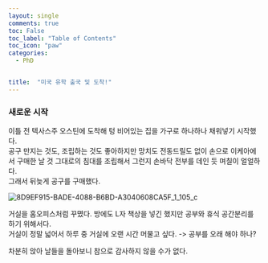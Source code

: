 ```yaml
---
layout: single
comments: true
toc: False
toc_label: "Table of Contents"
toc_icon: "paw"
categories:
  - PhD


title:  "미국 유학 출국 및 도착!"
---
```


### 새로운 시작

이틀 전 텍사스주 오스틴에 도착해 텅 비어있는 집을 가구로 하나하나 채워넣기 시작했다.  
공구 만지는 것도, 조립하는 것도 좋아하지만 망치도 전동드릴도 없이 손으로 이케아에서 구매한 날 것 그대로의 침대를 조립해서 그런지 손바닥 전부를 데인 듯 며칠이 얼얼하다.   
그래서 뒤늦게 공구를 구매했다.    


![8D9EF915-BADE-4088-B6BD-A3040608CA5F_1_105_c](https://user-images.githubusercontent.com/81342538/128576631-626d5368-00ed-4caa-9dd9-1513c866e759.jpeg)


거실을 홈오피스처럼 꾸몄다. 방에도 L자 책상을 넣긴 했지만 공부와 휴식 공간분리를 하기 위해서다.   
거실이 정말 넓어서 하루 중 거실에 오랜 시간 머물고 싶다. -> 공부를 오래 해야 하나?    


차분히 앉아 날들을 돌아보니 참으로 감사하지 않을 수가 없다.
